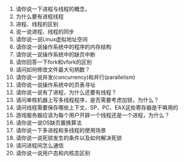 1. 请你说一下进程与线程的概念，
2. 为什么要有进程线程
3. 进程、线程的区别
4. 说一说进程、线程的同步
5. 请你说一说Linux虚拟地址空间
6. 请你说一说操作系统中的程序的内存结构
7. 请你说一说操作系统中的缺页中断
8. 请你回答一下fork和vfork的区别
9. 请问如何修改文件最大句柄数？
10. 请你说一说并发(concurrency)和并行(parallelism)
11. 请你说一说操作系统中的页表寻址
12. 请你说一说有了进程，为什么还要有线程？
13. 请问单核机器上写多线程程序，是否需要考虑加锁，为什么？
14. 请问线程需要保存哪些上下文，SP、PC、EAX这些寄存器是干嘛用的
15. 游戏服务器应该为每个用户开辟一个线程还是一个进程，为什么？
16. 请你说一说OS缺页置换算法
17. 请你说一下多进程和多线程的使用场景
18. 请你说一说死锁发生的条件以及如何解决死锁
19. 请问进程间怎么通信
20. 请你说一说用户态和内核态区别